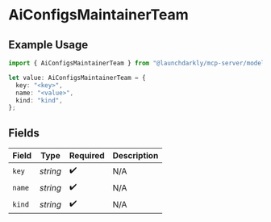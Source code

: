 # AiConfigsMaintainerTeam

## Example Usage

```typescript
import { AiConfigsMaintainerTeam } from "@launchdarkly/mcp-server/models/components";

let value: AiConfigsMaintainerTeam = {
  key: "<key>",
  name: "<value>",
  kind: "kind",
};
```

## Fields

| Field              | Type               | Required           | Description        |
| ------------------ | ------------------ | ------------------ | ------------------ |
| `key`              | *string*           | :heavy_check_mark: | N/A                |
| `name`             | *string*           | :heavy_check_mark: | N/A                |
| `kind`             | *string*           | :heavy_check_mark: | N/A                |